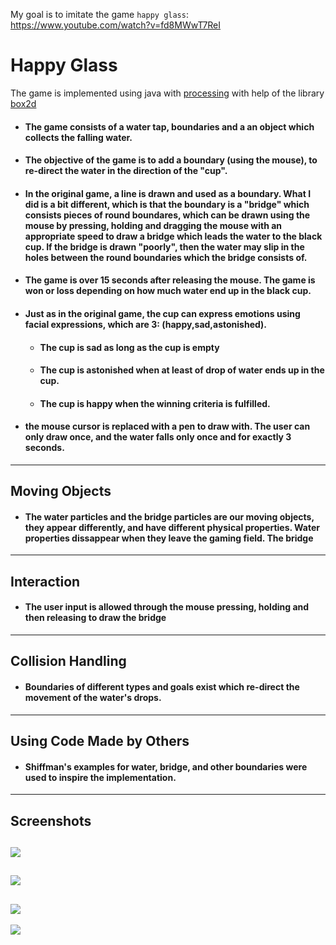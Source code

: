 My goal is to imitate the game `happy glass`: https://www.youtube.com/watch?v=fd8MWwT7ReI
# Happy Glass
The game is implemented using java with [processing](https://processing.org/)
with help of the library [box2d](https://github.com/shiffman/Box2D-for-Processing)

- #### The game consists of a water tap, boundaries and a an object which collects the falling water.
- #### The objective of the game is to add a boundary (using the mouse), to re-direct the water in the direction of the "cup".
- #### In the original game, a line is drawn and used as a boundary. What I did is a bit different, which is that the boundary is a "bridge" which consists pieces of round boundares, which can be drawn using the mouse by pressing, holding and dragging the mouse __with an appropriate speed__ to draw a bridge which leads the water to the black cup. If the bridge is drawn "poorly", then the water may slip in the holes between the round boundaries which the bridge consists of.
- #### The game is over 15 seconds after releasing the mouse. The game is won or loss depending on how much water end up in the black cup.
- #### Just as in the original game, the cup can express emotions using facial expressions, which are 3: (happy,sad,astonished).
  - #### The cup is sad as long as the cup is empty
  - #### The cup is astonished when at least of drop of water ends up in the cup.
  - #### The cup is happy when the winning criteria is fulfilled.
- #### the mouse cursor is replaced with a pen to draw with. The user can only draw once, and the water falls only once and for exactly 3 seconds.
_____
## Moving Objects
- #### The water particles and the bridge particles are our moving objects, they appear differently, and have different physical properties. Water properties dissappear when they leave the gaming field. The bridge 
-----
## Interaction
- #### The user input is allowed through the mouse pressing, holding and then releasing to draw the bridge
-----
## Collision Handling
- #### Boundaries of different types and goals exist which re-direct the movement of the water's drops.
-----
## Using Code Made by Others
- #### Shiffman's examples for water, bridge, and other boundaries were used to inspire the implementation. 
-----
## Screenshots
![](https://hackmd.informatik.uni-bremen.de/uploads/upload_17ca40ab4bc4c27de14752030362cc0e.png)
-----
![](https://hackmd.informatik.uni-bremen.de/uploads/upload_b2675913e1be94b657b5c13e9c916c52.png)
-----
![](https://hackmd.informatik.uni-bremen.de/uploads/upload_bd75a7ca5845dc5a513cbad15f498985.png)
-----
![](https://hackmd.informatik.uni-bremen.de/uploads/upload_6923aacdde85474a8818f8ce93a9b74f.png)
